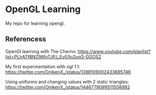 # OpenGL Learning

My repo for learning opengl.

## Referencess

OpenGl learning with The Cherno: https://www.youtube.com/playlist?list=PLlrATfBNZ98foTJPJ_Ev03o2oq3-GGOS2

My first expermentation with ogl 1.1: https://twitter.com/OnikenX_/status/1398109002433695746

Using uniforms and changing values with 2 static triangles: https://twitter.com/OnikenX_/status/1446779099511508992



 
